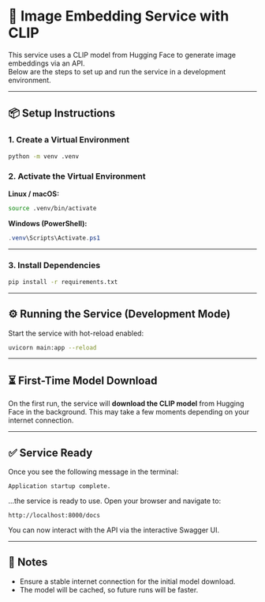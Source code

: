 # 🚀 Image Embedding Service with CLIP

This service uses a CLIP model from Hugging Face to generate image embeddings via an API.  
Below are the steps to set up and run the service in a development environment.

---

## 📦 Setup Instructions

### 1. Create a Virtual Environment

```bash
python -m venv .venv
```

### 2. Activate the Virtual Environment

**Linux / macOS:**
```bash
source .venv/bin/activate
```

**Windows (PowerShell):**
```powershell
.venv\Scripts\Activate.ps1
```

---

### 3. Install Dependencies

```bash
pip install -r requirements.txt
```

---

## ⚙️ Running the Service (Development Mode)

Start the service with hot-reload enabled:

```bash
uvicorn main:app --reload
```

---

## ⏳ First-Time Model Download

On the first run, the service will **download the CLIP model** from Hugging Face in the background.
This may take a few moments depending on your internet connection.

---

## ✅ Service Ready

Once you see the following message in the terminal:

```
Application startup complete.
```

...the service is ready to use. Open your browser and navigate to:

```
http://localhost:8000/docs
```

You can now interact with the API via the interactive Swagger UI.

---

## 📘 Notes

- Ensure a stable internet connection for the initial model download.
- The model will be cached, so future runs will be faster.
